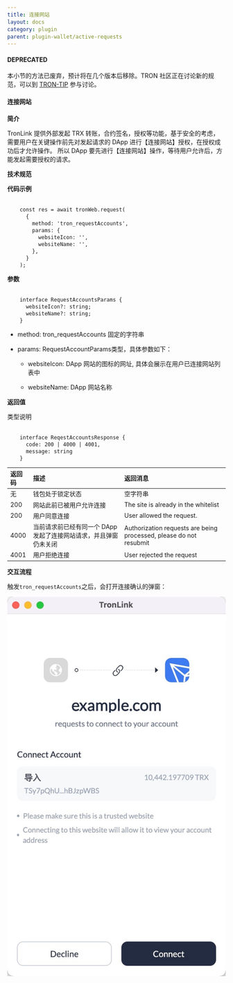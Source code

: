 ```yaml
---
title: 连接网站
layout: docs
category: plugin
parent: plugin-wallet/active-requests
---
```


#### **DEPRECATED**

本小节的方法已废弃，预计将在几个版本后移除。TRON 社区正在讨论新的规范，可以到 [TRON-TIP](https://github.com/tronprotocol/tips/issues/463) 参与讨论。

#### 连接网站

**简介**

TronLink 提供外部发起 TRX 转账，合约签名，授权等功能，基于安全的考虑， 需要用户在关键操作前先对发起请求的 DApp 进行【连接网站】授权，在授权成功后才允许操作。 所以 DApp 要先进行【连接网站】操作，等待用户允许后，方能发起需要授权的请求。

**技术规范**

**代码示例**

```shell

    const res = await tronWeb.request(
      {
        method: 'tron_requestAccounts',
        params: {
          websiteIcon: '',
          websiteName: '',
        },
      }
    );
```
**参数**

```shell

    interface RequestAccountsParams {
      websiteIcon?: string;
      websiteName?: string;
    }
```
  * method: tron_requestAccounts 固定的字符串

  * params: RequestAccountParams类型，具体参数如下：

    * websiteIcon: DApp 网站的图标的网址, 具体会展示在用户已连接网站列表中

    * websiteName: DApp 网站名称

**返回值**

类型说明

```shell

    interface ReqestAccountsResponse {
      code: 200 | 4000 | 4001,
      message: string
    }
```

| 返回码 | 描述 | 返回消息 |
|:-------|:-------|:-------|
| 无  | 钱包处于锁定状态   | 空字符串  |
| 200  | 网站此前已被用户允许连接   | The site is already in the whitelist  |
| 200  | 用户同意连接   | User allowed the request.  |
| 4000  | 当前请求前已经有同一个 DApp 发起了连接网站请求，并且弹窗仍未关闭   | Authorization requests are being processed, please do not resubmit  |
| 4001  | 用户拒绝连接   | User rejected the request  |


**交互流程**

触发`tron_requestAccounts`之后，会打开连接确认的弹窗：

![image](../../images/tronlink-wallet-extension_request-tronlink-extension_connect-website_img_0.jpg)


